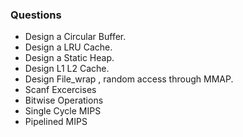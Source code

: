 ### Questions
 
* Design a Circular Buffer.
* Design a LRU Cache.
* Design a Static Heap.
* Design L1 L2 Cache.
* Design File_wrap , random access through MMAP.
* Scanf Excercises
* Bitwise Operations
* Single Cycle MIPS
* Pipelined MIPS
